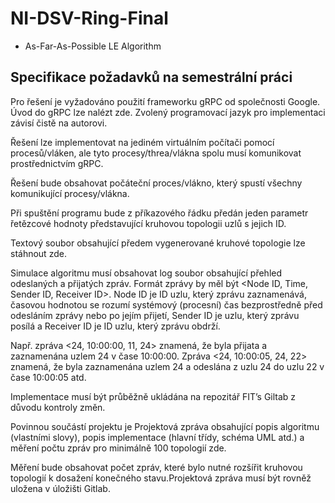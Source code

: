 # NI-DSV-Ring-Final

- As-Far-As-Possible LE Algorithm 


## Specifikace požadavků na semestrální práci
Pro řešení je vyžadováno použití frameworku gRPC od společnosti Google. Úvod do gRPC lze nalézt zde. Zvolený programovací jazyk pro implementaci závisí čistě na autorovi.

Řešení lze implementovat na jediném virtuálním počítači pomocí procesů/vláken, ale tyto procesy/threa/vlákna spolu musí komunikovat prostřednictvím gRPC.

Řešení bude obsahovat počáteční proces/vlákno, který spustí všechny komunikující procesy/vlákna.

Při spuštění programu bude z příkazového řádku předán jeden parametr řetězcové hodnoty představující kruhovou topologii uzlů s jejich ID.

Textový soubor obsahující předem vygenerované kruhové topologie lze stáhnout zde.

Simulace algoritmu musí obsahovat log soubor obsahující přehled odeslaných a přijatých zpráv. Formát zprávy by měl být <Node ID, Time, Sender ID, Receiver ID>. Node ID je ID uzlu, který zprávu zaznamenává, časovou hodnotou se rozumí systémový (procesní) čas bezprostředně před odesláním zprávy nebo po jejím přijetí, Sender ID je uzlu, který zprávu posílá a Receiver ID je ID uzlu, který zprávu obdrží.

Např. zpráva <24, 10:00:00, 11, 24> znamená, že byla přijata a zaznamenána uzlem 24 v čase 10:00:00. Zpráva <24, 10:00:05, 24, 22> znamená, že byla zaznamenána uzlem 24 a odeslána z uzlu 24 do uzlu 22 v čase 10:00:05 atd.

Implementace musí být průběžně ukládána na repozitář FIT’s Giltab z důvodu kontroly změn.

Povinnou součástí projektu je Projektová zpráva obsahující popis algoritmu (vlastními slovy), popis implementace (hlavní třídy, schéma UML atd.) a měření počtu zpráv pro minimálně 100 topologií zde. 

Měření bude obsahovat počet zpráv, které bylo nutné rozšířit kruhovou topologií k dosažení konečného stavu.Projektová zpráva musí být rovněž uložena v úložišti Gitlab.
